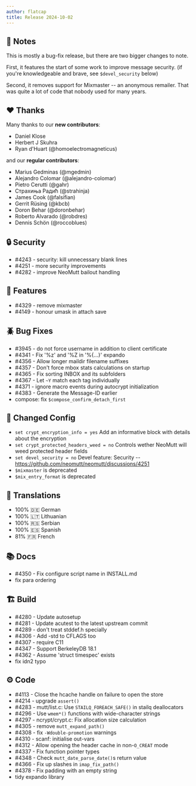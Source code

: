 ```yaml
---
author: flatcap
title: Release 2024-10-02
---
```


## :book: Notes

This is mostly a bug-fix release, but there are two bigger changes to note.

First, it features the start of some work to improve message security.
(if you're knowledgeable and brave, see `$devel_security` below)

Second, it removes support for Mixmaster -- an anonymous remailer.
That was quite a lot of code that nobody used for many years.

## :heart: Thanks

Many thanks to our **new contributors**:

- Daniel Klose
- Herbert J Skuhra
- Ryan d'Huart (@homoelectromagneticus)

and our **regular contributors**:

- Marius Gedminas (@mgedmin)
- Alejandro Colomar (@alejandro-colomar)
- Pietro Cerutti (@gahr)
- Страхиња Радић (@strahinja)
- James Cook (@falsifian)
- Gerrit Rüsing (@kbcb)
- Doron Behar (@doronbehar)
- Roberto Alvarado (@robdres)
- Dennis Schön (@roccoblues)

## :lock: Security

- #4243 - security: kill unnecessary blank lines
- #4251 - more security improvements
- #4282 - improve NeoMutt bailout handling

## :gift: Features

- #4329 - remove mixmaster
- #4149 - honour umask in attach save

## :beetle: Bug Fixes

- #3945 - do not force username in addition to client certificate
- #4341 - Fix '%z' and '%Z in '%{...}' expando
- #4356 - Allow longer maildir filename suffixes
- #4357 - Don't force mbox stats calculations on startup
- #4365 - Fix sorting INBOX and its subfolders
- #4367 - Let `~Y` match each tag individually
- #4371 - ignore macro events during autocrypt initialization
- #4383 - Generate the Message-ID earlier
- compose: fix `$compose_confirm_detach_first`

## :wrench: Changed Config

- `set crypt_encryption_info = yes`
  Add an informative block with details about the encryption
- `set crypt_protected_headers_weed = no`
  Controls wether NeoMutt will weed protected header fields
- `set devel_security = no`
  Devel feature: Security -- https://github.com/neomutt/neomutt/discussions/4251
- `$mixmaster` is deprecated
- `$mix_entry_format` is deprecated

## :black_flag: Translations

- 100% :de: German
- 100% :lithuania: Lithuanian
- 100% :serbia: Serbian
- 100% :es: Spanish
- 81% :fr: French

## :books: Docs

- #4350 - Fix configure script name in INSTALL.md
- fix para ordering

## :building_construction: Build

- #4280 - Update autosetup
- #4281 - Update acutest to the latest upstream commit
- #4289 - don't treat stddef.h specially
- #4306 - Add -std to CFLAGS too
- #4307 - require C11
- #4347 - Support BerkeleyDB 18.1
- #4362 - Assume 'struct timespec' exists
- fix idn2 typo

## :gear: Code

- #4113 - Close the hcache handle on failure to open the store
- #4214 - upgrade `assert()`
- #4283 - mutt/list.c: Use `STAILQ_FOREACH_SAFE()` in stailq deallocators
- #4296 - Use `wmem*()` functions with wide-character strings
- #4297 - ncrypt/crypt.c: Fix allocation size calculation
- #4305 - remove `mutt_expand_path()`
- #4308 - fix `-Wdouble-promotion` warnings
- #4310 - scanf: initialise out-vars
- #4312 - Allow opening the header cache in non-`O_CREAT` mode
- #4337 - Fix function pointer types
- #4348 - Check `mutt_date_parse_date()`s return value
- #4366 - Fix up slashes in `imap_fix_path()`
- #4378 - Fix padding with an empty string
- tidy expando library
